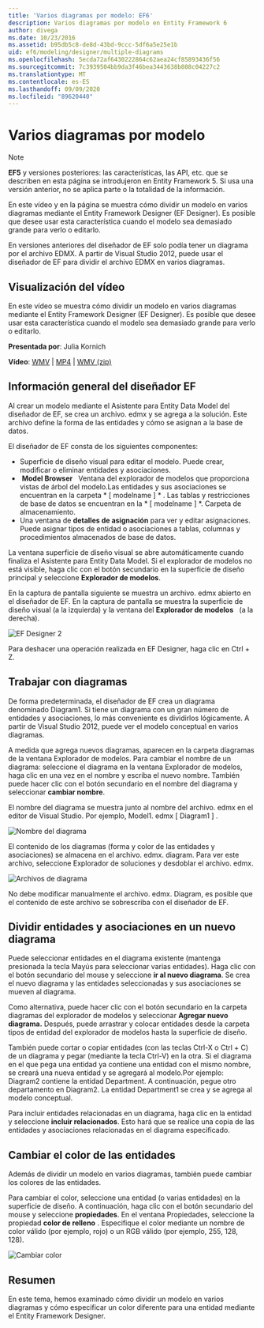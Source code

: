 ```yaml
---
title: 'Varios diagramas por modelo: EF6'
description: Varios diagramas por modelo en Entity Framework 6
author: divega
ms.date: 10/23/2016
ms.assetid: b95db5c8-de8d-43bd-9ccc-5df6a5e25e1b
uid: ef6/modeling/designer/multiple-diagrams
ms.openlocfilehash: 5ecda72af6430222864c62aea24cf85893436f56
ms.sourcegitcommit: 7c3939504bb9da3f46bea3443638b808c04227c2
ms.translationtype: MT
ms.contentlocale: es-ES
ms.lasthandoff: 09/09/2020
ms.locfileid: "89620440"
---
```

# <a name="multiple-diagrams-per-model"></a>Varios diagramas por modelo
> [!NOTE]
> **EF5** y versiones posteriores: las características, las API, etc. que se describen en esta página se introdujeron en Entity Framework 5. Si usa una versión anterior, no se aplica parte o la totalidad de la información.

En este vídeo y en la página se muestra cómo dividir un modelo en varios diagramas mediante el Entity Framework Designer (EF Designer). Es posible que desee usar esta característica cuando el modelo sea demasiado grande para verlo o editarlo.

En versiones anteriores del diseñador de EF solo podía tener un diagrama por el archivo EDMX. A partir de Visual Studio 2012, puede usar el diseñador de EF para dividir el archivo EDMX en varios diagramas.

## <a name="watch-the-video"></a>Visualización del vídeo
En este vídeo se muestra cómo dividir un modelo en varios diagramas mediante el Entity Framework Designer (EF Designer). Es posible que desee usar esta característica cuando el modelo sea demasiado grande para verlo o editarlo.

**Presentada por**: Julia Kornich

**Vídeo**: [WMV](https://download.microsoft.com/download/5/C/2/5C2B52AB-5532-426F-B078-1E253341B5FA/HDI-ITPro-MSDN-winvideo-multiplediagrams.wmv)  |  [MP4](https://download.microsoft.com/download/5/C/2/5C2B52AB-5532-426F-B078-1E253341B5FA/HDI-ITPro-MSDN-mp4video-multiplediagrams.m4v)  |  [WMV (zip)](https://download.microsoft.com/download/5/C/2/5C2B52AB-5532-426F-B078-1E253341B5FA/HDI-ITPro-MSDN-winvideo-multiplediagrams.zip)

## <a name="ef-designer-overview"></a>Información general del diseñador EF

Al crear un modelo mediante el Asistente para Entity Data Model del diseñador de EF, se crea un archivo. edmx y se agrega a la solución. Este archivo define la forma de las entidades y cómo se asignan a la base de datos.

El diseñador de EF consta de los siguientes componentes:

-   Superficie de diseño visual para editar el modelo. Puede crear, modificar o eliminar entidades y asociaciones.
-    **Model Browser**   Ventana del explorador de modelos que proporciona vistas de árbol del modelo.Las entidades y sus asociaciones se encuentran en la carpeta * \[ modelname \] * . Las tablas y restricciones de base de datos se encuentran en la * \[ modelname \] *. Carpeta de almacenamiento.
-   Una ventana de **detalles de asignación** para ver y editar asignaciones. Puede asignar tipos de entidad o asociaciones a tablas, columnas y procedimientos almacenados de base de datos. 

La ventana superficie de diseño visual se abre automáticamente cuando finaliza el Asistente para Entity Data Model. Si el explorador de modelos no está visible, haga clic con el botón secundario en la superficie de diseño principal y seleccione **Explorador de modelos**.

En la captura de pantalla siguiente se muestra un archivo. edmx abierto en el diseñador de EF. En la captura de pantalla se muestra la superficie de diseño visual (a la izquierda) y la ventana del **Explorador de modelos**   (a la derecha).

![EF Designer 2](~/ef6/media/efdesigner2.png)

Para deshacer una operación realizada en EF Designer, haga clic en Ctrl + Z.

## <a name="working-with-diagrams"></a>Trabajar con diagramas

De forma predeterminada, el diseñador de EF crea un diagrama denominado Diagram1. Si tiene un diagrama con un gran número de entidades y asociaciones, lo más conveniente es dividirlos lógicamente. A partir de Visual Studio 2012, puede ver el modelo conceptual en varios diagramas.   

A medida que agrega nuevos diagramas, aparecen en la carpeta diagramas de la ventana Explorador de modelos. Para cambiar el nombre de un diagrama: seleccione el diagrama en la ventana Explorador de modelos, haga clic en una vez en el nombre y escriba el nuevo nombre. También puede hacer clic con el botón secundario en el nombre del diagrama y seleccionar **cambiar nombre**.

El nombre del diagrama se muestra junto al nombre del archivo. edmx en el editor de Visual Studio. Por ejemplo, Model1. edmx \[ Diagram1 \] .

![Nombre del diagrama](~/ef6/media/diagramname.png)

El contenido de los diagramas (forma y color de las entidades y asociaciones) se almacena en el archivo. edmx. diagram. Para ver este archivo, seleccione Explorador de soluciones y desdoblar el archivo. edmx. 

![Archivos de diagrama](~/ef6/media/diagramfiles.png)

No debe modificar manualmente el archivo. edmx. Diagram, es posible que el contenido de este archivo se sobrescriba con el diseñador de EF.
 
## <a name="splitting-entities-and-associations-into-a-new-diagram"></a>Dividir entidades y asociaciones en un nuevo diagrama

Puede seleccionar entidades en el diagrama existente (mantenga presionada la tecla Mayús para seleccionar varias entidades). Haga clic con el botón secundario del mouse y seleccione **ir al nuevo diagrama**. Se crea el nuevo diagrama y las entidades seleccionadas y sus asociaciones se mueven al diagrama.

Como alternativa, puede hacer clic con el botón secundario en la carpeta diagramas del explorador de modelos y seleccionar **Agregar nuevo diagrama.** Después, puede arrastrar y colocar entidades desde la carpeta tipos de entidad del explorador de modelos hasta la superficie de diseño.

También puede cortar o copiar entidades (con las teclas Ctrl-X o Ctrl + C) de un diagrama y pegar (mediante la tecla Ctrl-V) en la otra. Si el diagrama en el que pega una entidad ya contiene una entidad con el mismo nombre, se creará una nueva entidad y se agregará al modelo.Por ejemplo: Diagram2 contiene la entidad Department. A continuación, pegue otro departamento en Diagram2. La entidad Department1 se crea y se agrega al modelo conceptual.   

Para incluir entidades relacionadas en un diagrama, haga clic en la entidad y seleccione **incluir relacionados**. Esto hará que se realice una copia de las entidades y asociaciones relacionadas en el diagrama especificado.

## <a name="changing-the-color-of-entities"></a>Cambiar el color de las entidades

Además de dividir un modelo en varios diagramas, también puede cambiar los colores de las entidades.

Para cambiar el color, seleccione una entidad (o varias entidades) en la superficie de diseño. A continuación, haga clic con el botón secundario del mouse y seleccione **propiedades**. En el ventana Propiedades, seleccione la propiedad **color de relleno** . Especifique el color mediante un nombre de color válido (por ejemplo, rojo) o un RGB válido (por ejemplo, 255, 128, 128). 

![Cambiar color](~/ef6/media/color.png)

## <a name="summary"></a>Resumen

En este tema, hemos examinado cómo dividir un modelo en varios diagramas y cómo especificar un color diferente para una entidad mediante el Entity Framework Designer. 
